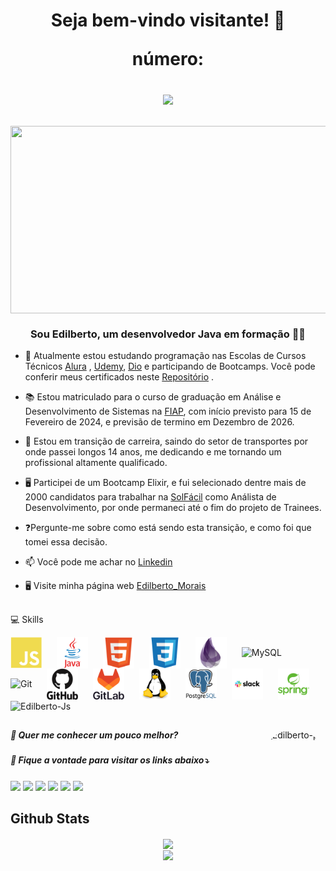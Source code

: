 <h1 align="center"<p>
Seja bem-vindo visitante! 👋
<br>
<p align="center">número:</p>
<p align="center"><img align="center"src="https://profile-counter.glitch.me/MariPadilha/count.svg"/></p>
</h1>

<div align="center">
<img src="https://gifs.eco.br/wp-content/uploads/2022/09/gifs-de-tecnologia-6.gif" align="center" height="300" width="600" />
</div>  
  
### <div align="center">Sou Edilberto, um desenvolvedor Java em formação 👨‍💻 </div>  

- 🔭 Atualmente estou estudando programação nas Escolas de Cursos Técnicos  [Alura](https://github.com/alura-cursos) , [Udemy](https://www.udemy.com/), [Dio](https://www.dio.me/) e participando de Bootcamps. Você pode conferir meus certificados neste [Repositório](https://github.com/EdilbertoMorais/EdilbertoMorais) .

- 📚 Estou matriculado para o curso de graduação em Análise e Desenvolvimento de Sistemas na [FIAP](https://www.fiap.com.br/), com início previsto para 15 de Fevereiro de 2024, e previsão de termino em Dezembro de 2026.
  
- 🚚 Estou em transição de carreira, saindo do setor de transportes por onde passei longos 14 anos, me dedicando e me tornando um profissional altamente qualificado.

- 🖥️ Participei de um Bootcamp Elixir, e fui selecionado dentre mais de 2000 candidatos para trabalhar na [SolFácil](https://landing.solfacil.com.br/) como Análista de Desenvolvimento, por onde permaneci até o fim do projeto de Trainees.
  
- ❓Pergunte-me sobre como está sendo esta transição, e como foi que tomei essa decisão.  

- 📫 Você pode me achar no  [Linkedin](https://www.linkedin.com/in/edilbertocmorais/)

- 🖥️ Visite minha página web  [Edilberto_Morais](http://edilbertomorais.github.io/homepage/)

##
💻 Skills
<div style="display: inline_block">
    <img align="center" alt="Edilberto-Js" style="margin-right: 20px;" height="50" width="50" src="https://raw.githubusercontent.com/devicons/devicon/master/icons/javascript/javascript-plain.svg">
    <img align="center" alt="Edilberto-JAVA" style="margin-right: 20px;" height="50" width="50" src="https://raw.githubusercontent.com/devicons/devicon/master/icons/java/java-original-wordmark.svg">
    <img align="center" alt="Edilberto-HTML" style="margin-right: 20px;" height="50" width="50" src="https://raw.githubusercontent.com/devicons/devicon/master/icons/html5/html5-original.svg">
    <img align="center" alt="Edilberto-CSS" style="margin-right: 20px;" height="50" width="50" src="https://raw.githubusercontent.com/devicons/devicon/master/icons/css3/css3-original.svg">
    <img align="center" alt="Edilberto-ELIXIR" style="margin-right: 20px;" height="50" width="50" src="https://github.com/devicons/devicon/blob/master/icons/elixir/elixir-original.svg">
    <img align="center" alt="MySQL" style="margin-right: 20px;" height="50" width="50" src="https://profilinator.rishav.dev/skills-assets/mysql-original-wordmark.svg">
    <img align="center" alt="Git" style="margin-right: 20px;" height="50" width="50" src="https://profilinator.rishav.dev/skills-assets/git-scm-icon.svg">
    <img align="center" alt="Edilberto-Js" style="margin-right: 20px;" height="50" width="50" src="https://github.com/devicons/devicon/blob/master/icons/github/github-original-wordmark.svg">
    <img align="center" alt="Edilberto-Js" style="margin-right: 20px;" height="50" width="50" src="https://github.com/devicons/devicon/blob/master/icons/gitlab/gitlab-original-wordmark.svg">
    <img align="center" alt="Edilberto-Js" style="margin-right: 20px;" height="50" width="50" src="https://github.com/devicons/devicon/blob/master/icons/linux/linux-original.svg">
    <img align="center" alt="Edilberto-Js" style="margin-right: 20px;" height="50" width="50" src="https://github.com/devicons/devicon/blob/master/icons/postgresql/postgresql-original-wordmark.svg">
    <img align="center" alt="Edilberto-Js" style="margin-right: 20px;" height="50" width="50" src="https://github.com/devicons/devicon/blob/master/icons/slack/slack-original-wordmark.svg">
    <img align="center" alt="Edilberto-Js" style="margin-right: 20px;" height="50" width="50" src="https://github.com/devicons/devicon/blob/master/icons/spring/spring-original-wordmark.svg">
    <img align="center" alt="Edilberto-Js" style="margin-right: 20px;" height="50" width="50" src="https://resources.jetbrains.com/storage/products/company/brand/logos/jb_beam.svg?_ga=2.147663863.1582775840.1697227137-499510733.1689370823&_gl=1*m5718d*_ga*NDk5NTEwN73LjE2ODkzNzA4MjM.*_ga_9J976DJZ68*MTY5NzIyNzEzNy4zMy4xLjE2OTcyMjcxNzMuMjQuMC4w">
</div>


##
<div>
  <img align="right" alt="Edilberto-pic" height="150" style="border-radius:50px;" src="https://docmanagement.com.br/wp-content/uploads/2021/01/1-7.jpg">
</div>

  ## 
  ##### 👥 Quer me conhecer um pouco melhor?
  ##### 👀 Fique a vontade para visitar os links abaixo⤵️

<a href="https://www.linkedin.com/in/edilbertocmorais/" target="_blank"><img src="https://img.shields.io/badge/-LinkedIn-%230077B5?style=for-the-badge&logo=linkedin&logoColor=white" target="_blank"></a> 
<a href="https://wa.me/5511981488561" target="_blank"><img src="https://img.shields.io/badge/WhatsApp-25D366?style=for-the-badge&logo=whatsapp&logoColor=white" target="_blank"></a>
<a href = "https://t.me/Edilberto_Morais"><img src="https://img.shields.io/badge/Telegram-2CA5E0?style=for-the-badge&logo=telegram&logoColor=white&logo=discord&logoColor=white" target="_blank"></a>
<a href="https://discord.gg/edilbertocmorais#5753" target="_blank"><img src="https://img.shields.io/badge/Discord-7289DA?style=for-the-badge&logo=discord&logoColor=white" target="_blank"></a> 
<a href = "mailto:edilbertocmorais@gmail.com"><img src="https://img.shields.io/badge/Gmail-D14836?style=for-the-badge&logo=gmail&logoColor=white" target="_blank"></a>
<a href = "https://exercism.org/profiles/EdilbertoMorais"><img src="https://img.shields.io/badge/Exercism-800080?style=for-the-badge&logo=exercism&logoColor=white" target="_blank"></a>
##
</div>

## Github Stats  
<div align="center"><img src="https://github-readme-stats.vercel.app/api?username=EdilbertoMorais&show_icons=true&count_private=true&hide_border=true" align="center" /></div>

<div align="center">
<img src="https://komarev.com/ghpvc/?username=EdilbertoMorais&&style=flat-square" align="center" />
</div>
